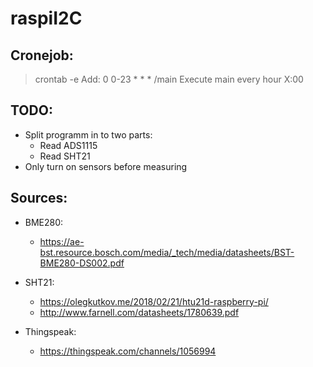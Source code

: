 # raspiI2C
## Cronejob:
> crontab -e
> Add: 0 0-23 * * * /main
> Execute main every hour X:00

## TODO:
- Split programm in to two parts:
    - Read ADS1115
    - Read SHT21
- Only turn on sensors before measuring

## Sources:
- BME280:
    - https://ae-bst.resource.bosch.com/media/_tech/media/datasheets/BST-BME280-DS002.pdf

- SHT21:
    - https://olegkutkov.me/2018/02/21/htu21d-raspberry-pi/    
    - http://www.farnell.com/datasheets/1780639.pdf

- Thingspeak:
    - https://thingspeak.com/channels/1056994

